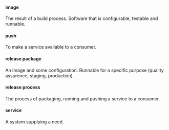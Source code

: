 #### image
The result of a build process. Software that is configurable, testable and runnable.

#### push
To make a service available to a consumer.

#### release package
An image and some configuration. Runnable for a specific purpose (quality assurence, staging, production).

#### release process
The process of packaging, running and pushing a service to a consumer.

#### service
A system supplying a need.
